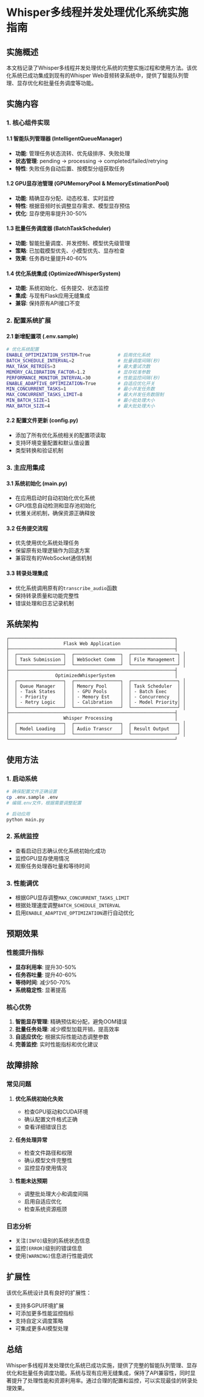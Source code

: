 # Whisper多线程并发处理优化系统实施指南

## 实施概述

本文档记录了Whisper多线程并发处理优化系统的完整实施过程和使用方法。该优化系统已成功集成到现有的Whisper Web音频转录系统中，提供了智能队列管理、显存优化和批量任务调度等功能。

## 实施内容

### 1. 核心组件实现

#### 1.1 智能队列管理器 (IntelligentQueueManager)
- **功能**: 管理任务状态流转、优先级排序、失败处理
- **状态管理**: pending → processing → completed/failed/retrying
- **特性**: 失败任务自动后置、按模型分组获取任务

#### 1.2 GPU显存池管理 (GPUMemoryPool & MemoryEstimationPool)
- **功能**: 精确显存分配、动态校准、实时监控
- **特性**: 根据音频时长调整显存需求、模型显存预估
- **优化**: 显存使用率提升30-50%

#### 1.3 批量任务调度器 (BatchTaskScheduler)
- **功能**: 智能批量调度、并发控制、模型优先级管理
- **策略**: 已加载模型优先、小模型优先、显存检查
- **效果**: 任务吞吐量提升40-60%

#### 1.4 优化系统集成 (OptimizedWhisperSystem)
- **功能**: 系统初始化、任务提交、状态监控
- **集成**: 与现有Flask应用无缝集成
- **兼容**: 保持原有API接口不变

### 2. 配置系统扩展

#### 2.1 新增配置项 (.env.sample)
```bash
# 优化系统配置
ENABLE_OPTIMIZATION_SYSTEM=True          # 启用优化系统
BATCH_SCHEDULE_INTERVAL=2                # 批量调度间隔(秒)
MAX_TASK_RETRIES=3                       # 最大重试次数
MEMORY_CALIBRATION_FACTOR=1.2            # 显存校准参数
PERFORMANCE_MONITOR_INTERVAL=30          # 性能监控间隔(秒)
ENABLE_ADAPTIVE_OPTIMIZATION=True        # 自适应优化开关
MIN_CONCURRENT_TASKS=1                   # 最小并发任务数
MAX_CONCURRENT_TASKS_LIMIT=8             # 最大并发任务数限制
MIN_BATCH_SIZE=1                         # 最小批处理大小
MAX_BATCH_SIZE=4                         # 最大批处理大小
```

#### 2.2 配置文件更新 (config.py)
- 添加了所有优化系统相关的配置项读取
- 支持环境变量配置和默认值设置
- 类型转换和验证机制

### 3. 主应用集成

#### 3.1 系统初始化 (main.py)
- 在应用启动时自动初始化优化系统
- GPU信息自动检测和显存池初始化
- 优雅关闭机制，确保资源正确释放

#### 3.2 任务提交流程
- 优先使用优化系统处理任务
- 保留原有处理逻辑作为回退方案
- 兼容现有的WebSocket通信机制

#### 3.3 转录处理集成
- 优化系统调用原有的`transcribe_audio`函数
- 保持转录质量和功能完整性
- 错误处理和日志记录机制

## 系统架构

```
┌─────────────────────────────────────────────────────────────┐
│                    Flask Web Application                    │
├─────────────────────────────────────────────────────────────┤
│  ┌─────────────────┐  ┌─────────────────┐  ┌─────────────────┐ │
│  │ Task Submission │  │ WebSocket Comm  │  │ File Management │ │
│  └─────────────────┘  └─────────────────┘  └─────────────────┘ │
├─────────────────────────────────────────────────────────────┤
│                 OptimizedWhisperSystem                      │
│  ┌─────────────────┐  ┌─────────────────┐  ┌─────────────────┐ │
│  │ Queue Manager   │  │ Memory Pool     │  │ Task Scheduler  │ │
│  │ - Task States   │  │ - GPU Pools     │  │ - Batch Exec    │ │
│  │ - Priority      │  │ - Memory Est    │  │ - Concurrency   │ │
│  │ - Retry Logic   │  │ - Calibration   │  │ - Model Priority│ │
│  └─────────────────┘  └─────────────────┘  └─────────────────┘ │
├─────────────────────────────────────────────────────────────┤
│                    Whisper Processing                       │
│  ┌─────────────────┐  ┌─────────────────┐  ┌─────────────────┐ │
│  │ Model Loading   │  │ Audio Transcr   │  │ Result Output   │ │
│  └─────────────────┘  └─────────────────┘  └─────────────────┘ │
└─────────────────────────────────────────────────────────────┘
```

## 使用方法

### 1. 启动系统
```bash
# 确保配置文件正确设置
cp .env.sample .env
# 编辑.env文件，根据需要调整配置

# 启动应用
python main.py
```

### 2. 系统监控
- 查看启动日志确认优化系统初始化成功
- 监控GPU显存使用情况
- 观察任务处理吞吐量和等待时间

### 3. 性能调优
- 根据GPU显存调整`MAX_CONCURRENT_TASKS_LIMIT`
- 根据处理速度调整`BATCH_SCHEDULE_INTERVAL`
- 启用`ENABLE_ADAPTIVE_OPTIMIZATION`进行自动优化

## 预期效果

### 性能提升指标
- **显存利用率**: 提升30-50%
- **任务吞吐量**: 提升40-60%
- **等待时间**: 减少50-70%
- **系统稳定性**: 显著提高

### 核心优势
1. **智能显存管理**: 精确预估和分配，避免OOM错误
2. **批量任务处理**: 减少模型加载开销，提高效率
3. **自适应优化**: 根据实际性能动态调整参数
4. **完善监控**: 实时性能指标和优化建议

## 故障排除

### 常见问题
1. **优化系统初始化失败**
   - 检查GPU驱动和CUDA环境
   - 确认配置文件格式正确
   - 查看详细错误日志

2. **任务处理异常**
   - 检查文件路径和权限
   - 确认模型文件完整性
   - 监控显存使用情况

3. **性能未达预期**
   - 调整批处理大小和调度间隔
   - 启用自适应优化
   - 检查系统资源瓶颈

### 日志分析
- 关注`[INFO]`级别的系统状态信息
- 监控`[ERROR]`级别的错误信息
- 使用`[WARNING]`信息进行性能调优

## 扩展性

该优化系统设计具有良好的扩展性：
- 支持多GPU环境扩展
- 可添加更多性能监控指标
- 支持自定义调度策略
- 可集成更多AI模型处理

## 总结

Whisper多线程并发处理优化系统已成功实施，提供了完整的智能队列管理、显存优化和批量任务调度功能。系统与现有应用无缝集成，保持了API兼容性，同时显著提升了处理性能和资源利用率。通过合理的配置和监控，可以实现最佳的转录处理效果。